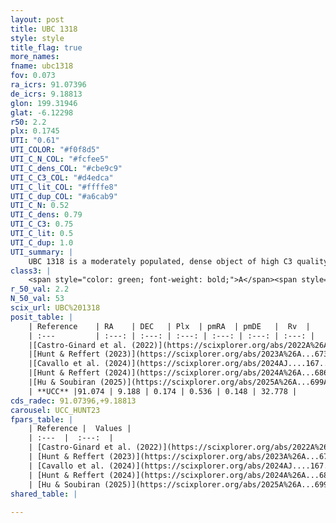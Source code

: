 ```yaml
---
layout: post
title: UBC 1318
style: style
title_flag: true
more_names: 
fname: ubc1318
fov: 0.073
ra_icrs: 91.07396
de_icrs: 9.18813
glon: 199.31946
glat: -6.12298
r50: 2.2
plx: 0.1745
UTI: "0.61"
UTI_COLOR: "#f0f8d5"
UTI_C_N_COL: "#fcfee5"
UTI_C_dens_COL: "#cbe9c9"
UTI_C_C3_COL: "#d4edca"
UTI_C_lit_COL: "#ffffe8"
UTI_C_dup_COL: "#a6cab9"
UTI_C_N: 0.52
UTI_C_dens: 0.79
UTI_C_C3: 0.75
UTI_C_lit: 0.5
UTI_C_dup: 1.0
UTI_summary: |
    UBC 1318 is a moderately populated, dense object of high C3 quality. It was recently reported but it is moderately studied in the literature.
class3: |
    <span style="color: green; font-weight: bold;">A</span><span style="color: #FFC300; font-weight: bold;">B</span>
r_50_val: 2.2
N_50_val: 53
scix_url: UBC%201318
posit_table: |
    | Reference    | RA    | DEC   | Plx  | pmRA  | pmDE   |  Rv  |
    | :---         | :---: | :---: | :---: | :---: | :---: | :---: |
    |[Castro-Ginard et al. (2022)](https://scixplorer.org/abs/2022A%26A...661A.118C) | 91.09 | 9.19 | 0.19 | 0.53 | 0.12 | -- |
    |[Hunt & Reffert (2023)](https://scixplorer.org/abs/2023A%26A...673A.114H) | 91.073 | 9.184 | 0.183 | 0.537 | 0.144 | 36.439 |
    |[Cavallo et al. (2024)](https://scixplorer.org/abs/2024AJ....167...12C) | 91.084 | 9.187 | 0.185 | -- | -- | -- |
    |[Hunt & Reffert (2024)](https://scixplorer.org/abs/2024A%26A...686A..42H) | 91.073 | 9.184 | 0.183 | 0.537 | 0.144 | 36.439 |
    |[Hu & Soubiran (2025)](https://scixplorer.org/abs/2025A%26A...699A.246H) | 91.084 | 9.187 | -- | -- | -- | -- |
    | **UCC** |91.074 | 9.188 | 0.174 | 0.536 | 0.148 | 32.778 | 
cds_radec: 91.07396,+9.18813
carousel: UCC_HUNT23
fpars_table: |
    | Reference |  Values |
    | :---  |  :---:  |
    | [Castro-Ginard et al. (2022)](https://scixplorer.org/abs/2022A%26A...661A.118C) | `AV=0.627, Dist=5951, logAge=8.658` |
    | [Hunt & Reffert (2023)](https://scixplorer.org/abs/2023A%26A...673A.114H) | `AV50=0.368, diffAV50=1.063, MOD50=13.281, logAge50=9.009` |
    | [Cavallo et al. (2024)](https://scixplorer.org/abs/2024AJ....167...12C) | `AV50=0.57, dMod50=13.21, logAge50=9.01, [Fe/H]50=0.29` |
    | [Hunt & Reffert (2024)](https://scixplorer.org/abs/2024A%26A...686A..42H) | `MassJ=312.886` |
    | [Hu & Soubiran (2025)](https://scixplorer.org/abs/2025A%26A...699A.246H) | `MA22=-0.36, MA23f=-0.6, MZ23=-0.39, MK24=-0.31, MF24=-0.56` |
shared_table: |
    
---
```


